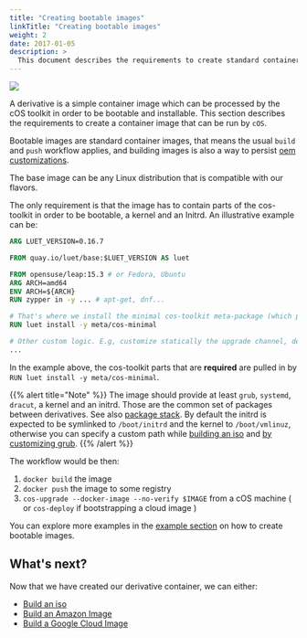 ```yaml
---
title: "Creating bootable images"
linkTitle: "Creating bootable images"
weight: 2
date: 2017-01-05
description: >
  This document describes the requirements to create standard container images that can be used for `cOS` deployments
---
```


![](https://docs.google.com/drawings/d/e/2PACX-1vSmIZ5FTInGjtkGonUOgwhti6DZnSoeexGmWL9CAmbdiIGtBGnzDuGNj80Lj_206hP0MOxQGpEdYFvK/pub?w=1223&h=691)

A derivative is a simple container image which can be processed by the cOS toolkit in order to be bootable and installable. This section describes the requirements to create a container image that can be run by `cOS`.

Bootable images are standard container images, that means the usual `build` and `push` workflow applies, and building images is also a way to persist [oem customizations](../../customizing). 

The base image can be any Linux distribution that is compatible with our flavors.

The only requirement is that the image has to contain parts of the cos-toolkit in order to be bootable, a kernel and an Initrd. An illustrative example can be:

```Dockerfile
ARG LUET_VERSION=0.16.7

FROM quay.io/luet/base:$LUET_VERSION AS luet

FROM opensuse/leap:15.3 # or Fedora, Ubuntu
ARG ARCH=amd64
ENV ARCH=${ARCH}
RUN zypper in -y ... # apt-get, dnf...

# That's where we install the minimal cos-toolkit meta-package (which pulls the minimal packages needed in order to boot)
RUN luet install -y meta/cos-minimal

# Other custom logic. E.g, customize statically the upgrade channel, default users, packages.
...
```

In the example above, the cos-toolkit parts that are **required** are pulled in by `RUN luet install -y meta/cos-minimal`.

{{% alert title="Note" %}}
The image should provide at least `grub`, `systemd`, `dracut`, a kernel and an initrd. Those are the common set of packages between derivatives. See also [package stack](../package_stack). 
By default the initrd is expected to be symlinked to `/boot/initrd` and the kernel to `/boot/vmlinuz`, otherwise you can specify a custom path while [building an iso](../build_iso) and [by customizing grub](../../customizing/configure_grub).
{{% /alert %}}

The workflow would be then:

1) `docker build` the image
2) `docker push` the image to some registry
3) `cos-upgrade --docker-image --no-verify $IMAGE` from a cOS machine ( or `cos-deploy` if bootstrapping a cloud image )

You can explore more examples in the [example section](../../examples/creating_bootable_images) on how to create bootable images.

## What's next?

Now that we have created our derivative container, we can either:

- [Build an iso](../build_iso)
- [Build an Amazon Image](../packer/build_ami)
- [Build a Google Cloud Image](../packer/build_gcp)